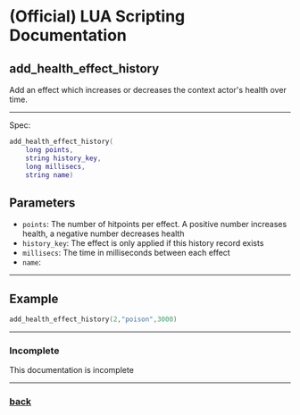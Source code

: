 
# (Official) LUA Scripting Documentation

## add_health_effect_history

Add an effect which increases or decreases the context actor's health over time.

___

Spec:

```lua
add_health_effect_history(
	long points,
	string history_key,
	long millisecs,
	string name)
```

## Parameters

- `points`: The number of hitpoints per effect. A positive number increases health, a negative number decreases health
- `history_key`: The effect is only applied if this history record exists
- `millisecs`: The time in milliseconds between each effect
- `name`: 

___

## Example

```lua
add_health_effect_history(2,"poison",3000)
```

___

### Incomplete

This documentation is incomplete

___

### [back](../other)
